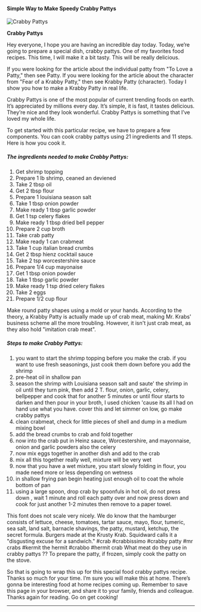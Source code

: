             

#### Simple Way to Make Speedy Crabby Pattys

![Crabby Pattys](https://img-global.cpcdn.com/recipes/49972709/751x532cq70/crabby-pattys-recipe-main-photo.jpg)

**Crabby Pattys**

Hey everyone, I hope you are having an incredible day today. Today, we’re going to prepare a special dish, crabby pattys. One of my favorites food recipes. This time, I will make it a bit tasty. This will be really delicious.

If you were looking for the article about the individual patty from "To Love a Patty," then see Patty. If you were looking for the article about the character from "Fear of a Krabby Patty," then see Krabby Patty (character). Today I show you how to make a Krabby Patty in real life.

Crabby Pattys is one of the most popular of current trending foods on earth. It’s appreciated by millions every day. It’s simple, it is fast, it tastes delicious. They’re nice and they look wonderful. Crabby Pattys is something that I’ve loved my whole life.

To get started with this particular recipe, we have to prepare a few components. You can cook crabby pattys using 21 ingredients and 11 steps. Here is how you cook it.

##### The ingredients needed to make Crabby Pattys:

1.  Get shrimp topping
2.  Prepare 1 lb shrimp, ceaned an deviened
3.  Take 2 tbsp oil
4.  Get 2 tbsp flour
5.  Prepare 1 louisiana season salt
6.  Take 1 tbsp onion powder
7.  Make ready 1 tbsp garlic powder
8.  Get 1 tsp celery flakes
9.  Make ready 1 tbsp dried bell pepper
10.  Prepare 2 cup broth
11.  Take crab patty
12.  Make ready 1 can crabmeat
13.  Take 1 cup italian bread crumbs
14.  Get 2 tbsp hienz cocktail sauce
15.  Take 2 tsp worcestershire sauce
16.  Prepare 1/4 cup mayonaise
17.  Get 1 tbsp onion powder
18.  Take 1 tbsp garlic powder
19.  Make ready 1 tsp dried celery flakes
20.  Take 2 eggs
21.  Prepare 1/2 cup flour

Make round patty shapes using a mold or your hands. According to the theory, a Krabby Patty is actually made up of crab meat, making Mr. Krabs' business scheme all the more troubling. However, it isn't just crab meat, as they also hold "imitation crab meat".

##### Steps to make Crabby Pattys:

1.  you want to start the shrimp topping before you make the crab. if you want to use fresh seasonings, just cook them down before you add the shrimp
2.  pre-heat oil in shallow pan
3.  season the shrimp with Louisiana season salt and saute' the shrimp in oil until they turn pink, then add 2 T. flour, onion, garlic, celery, bellpepper and cook that for another 5 minutes or until flour starts to darken and then pour in your broth, I used chicken 'cause its all I had on hand use what you have. cover this and let simmer on low, go make crabby pattys
4.  clean crabmeat, check for little pieces of shell and dump in a medium mixing bowl
5.  add the bread crumbs to crab and fold together
6.  now into the crab put in Heinz sauce, Worcestershire, and mayonnaise, onion and garlic powders also the celery
7.  now mix eggs together in another dish and add to the crab
8.  mix all this together really well, mixture will be very wet
9.  now that you have a wet mixture, you start slowly folding in flour, you made need more or less depending on wetness
10.  in shallow frying pan begin heating just enough oil to coat the whole bottom of pan
11.  using a large spoon, drop crab by spoonfuls in hot oil, do not press down , wait 1 minute and roll each patty over and now press down and cook for just another 1-2 minutes then remove to a paper towel.

This font does not scale very nicely. We do know that the hamburger consists of lettuce, cheese, tomatoes, tartar sauce, mayo, flour, tumeric, sea salt, land salt, barnacle shavings, the patty, mustard, ketchup, the secret formula. Burgers made at the Krusty Krab. Squidward calls it a "disgusting excuse for a sandwich." #crab #crabbissimo #crabby patty #mr crabs #kermit the hermit #crabbo #hermit crab What meat do they use in crabby pattys ?? To prepare the patty, if frozen, simply cook the patty on the stove.

So that is going to wrap this up for this special food crabby pattys recipe. Thanks so much for your time. I’m sure you will make this at home. There’s gonna be interesting food at home recipes coming up. Remember to save this page in your browser, and share it to your family, friends and colleague. Thanks again for reading. Go on get cooking!

* * *